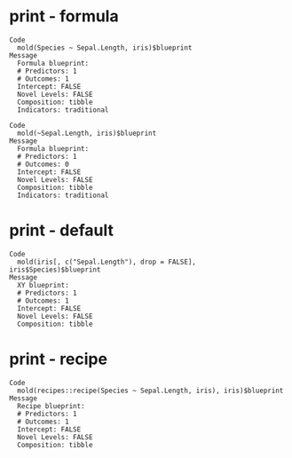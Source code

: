 # print - formula

    Code
      mold(Species ~ Sepal.Length, iris)$blueprint
    Message
      Formula blueprint:
      # Predictors: 1
      # Outcomes: 1
      Intercept: FALSE
      Novel Levels: FALSE
      Composition: tibble
      Indicators: traditional
      
    Code
      mold(~Sepal.Length, iris)$blueprint
    Message
      Formula blueprint:
      # Predictors: 1
      # Outcomes: 0
      Intercept: FALSE
      Novel Levels: FALSE
      Composition: tibble
      Indicators: traditional
      

# print - default

    Code
      mold(iris[, c("Sepal.Length"), drop = FALSE], iris$Species)$blueprint
    Message
      XY blueprint:
      # Predictors: 1
      # Outcomes: 1
      Intercept: FALSE
      Novel Levels: FALSE
      Composition: tibble
      

# print - recipe

    Code
      mold(recipes::recipe(Species ~ Sepal.Length, iris), iris)$blueprint
    Message
      Recipe blueprint:
      # Predictors: 1
      # Outcomes: 1
      Intercept: FALSE
      Novel Levels: FALSE
      Composition: tibble
      

